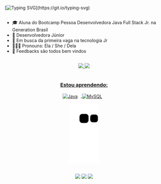 [![Typing SVG](https://readme-typing-svg.herokuapp.com/?color=99CCCC&size=35&center=true&vCenter=true&width=1000&lines=Olá!+sou+a+Daisy+Kelly+Viana😃;Tenho+27+anos😊;Sou+uma+Desenvolvedora+Jr👩🏽‍💻.)](https://git.io/typing-svg)

##
- 🎓 Aluna do Bootcamp Pessoa Desenvolvedora Java Full Stack Jr. na Generation Brasil
- 🎯 Desenvolvedora Júnior
- 💼 Em busca da primeira vaga na tecnologia Jr
- 👩🏽‍🦱 Pronouns: Ela / She / Dela
- 💬 Feedbacks são todos bem vindos
##


<div align="center"><a href="https://github.com/Daisyviana"><img height="195em"src="https://github-readme-stats.vercel.app/api?username=Daisyviana&show_icons=true&theme=midnight-purple&include_all_commits=true&count_private=true"/>
<img height="105em"src="https://github-readme-stats.vercel.app/api/top-langs/?username=Daisyviana&layout=compact&langs_count=7&theme=midnight-purple"/></div>

 <div align="center" style="display: inline_block"><br>
   
### Estou aprendendo:
<img align="center" alt="Java" width="40" 
style="padding-right:10px;" src="https://cdn.jsdelivr.net/gh/devicons/devicon/icons/java/java-original.svg">
<img align="center" alt="MySQL" width="40px" 
style="padding-right:10px;" src="https://cdn.jsdelivr.net/gh/devicons/devicon/icons/mysql/mysql-original.svg"/>

![Snake animation](https://github.com/rafaballerini/rafaballerini/blob/output/github-contribution-grid-snake.svg)
   
 ##  
    
<a href="https://discord.com/users/DaisyViana#7447" target="_blank"><img src="https://img.shields.io/badge/Discord-7289DA?style=for-the-badge&logo=discord&logoColor=white" target="_blank"></a>
<a href="mailto:daisyviana96@gmail.com.br"><img src="https://img.shields.io/badge/Gmail-D14836?style=for-the-badge&logo=gmail&logoColor=white" target="_blank"></a>
  <a href="https://www.linkedin.com/in/daisy-viana-6a299716b" target="_blank"><img src="https://img.shields.io/badge/-LinkedIn-%230077B5?style=for-the-badge&logo=linkedin&logoColor=white" target="_blank"></a>
  
